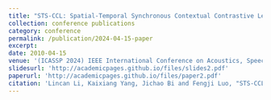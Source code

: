 ```yaml
---
title: "STS-CCL: Spatial-Temporal Synchronous Contextual Contrastive Learning for Urban Traffic Forecasting"
collection: conference publications
category: conference
permalink: /publication/2024-04-15-paper
excerpt:
date: 2010-04-15
venue: '(ICASSP 2024) IEEE International Conference on Acoustics, Speech and Signal Processing'
slidesurl: 'http://academicpages.github.io/files/slides2.pdf'
paperurl: 'http://academicpages.github.io/files/paper2.pdf'
citation: 'Lincan Li, Kaixiang Yang, Jichao Bi and Fengji Luo, "STS-CCL: Spatial-Temporal Synchronous Contextual Contrastive Learning for Urban Traffic Forecasting," ICASSP 2024 - 2024 IEEE International Conference on Acoustics, Speech and Signal Processing (ICASSP), Seoul, Korea, 2024, pp. 6705-6709.'
---
```

